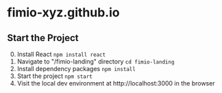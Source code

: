 # fimio-xyz.github.io

## Start the Project

0. Install React `npm install react`
1. Navigate to "/fimio-landing" directory `cd fimio-landing`
2. Install dependency packages `npm install`
3. Start the project `npm start`
4. Visit the local dev environment at http://localhost:3000 in the browser
